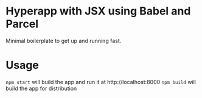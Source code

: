 # Hyperapp with JSX using Babel and Parcel
Minimal boilerplate to get up and running fast.

# Usage
```npm start``` will build the app and run it at http://localhost:8000
```npm build``` will build the app for distribution